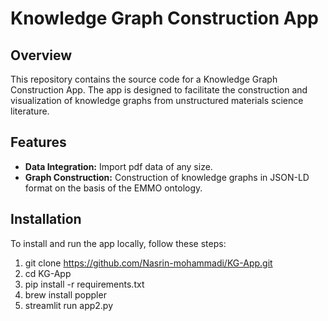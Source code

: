 # Knowledge Graph Construction App

## Overview
This repository contains the source code for a Knowledge Graph Construction App. The app is designed to facilitate the construction and visualization of knowledge graphs from unstructured materials science literature.

## Features
- **Data Integration:** Import pdf data of any size.
- **Graph Construction:** Construction of knowledge graphs in JSON-LD format on the basis of the EMMO ontology.

## Installation
To install and run the app locally, follow these steps:

1. git clone https://github.com/Nasrin-mohammadi/KG-App.git
2. cd KG-App
3. pip install -r requirements.txt
4. brew install poppler
5. streamlit run app2.py
